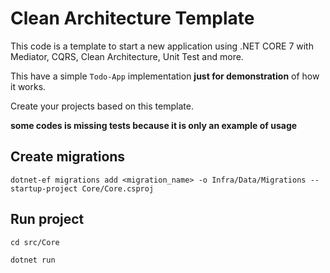 # Clean Architecture Template

This code is a template to start a new application using .NET CORE 7 with Mediator, CQRS, Clean Architecture, Unit Test and more.

This have a simple `Todo-App` implementation **just for demonstration** of how it works.

Create your projects based on this template.

**some codes is missing tests because it is only an example of usage**

## Create migrations

```shell
dotnet-ef migrations add <migration_name> -o Infra/Data/Migrations --startup-project Core/Core.csproj
```

## Run project

```shell
cd src/Core

dotnet run
```
